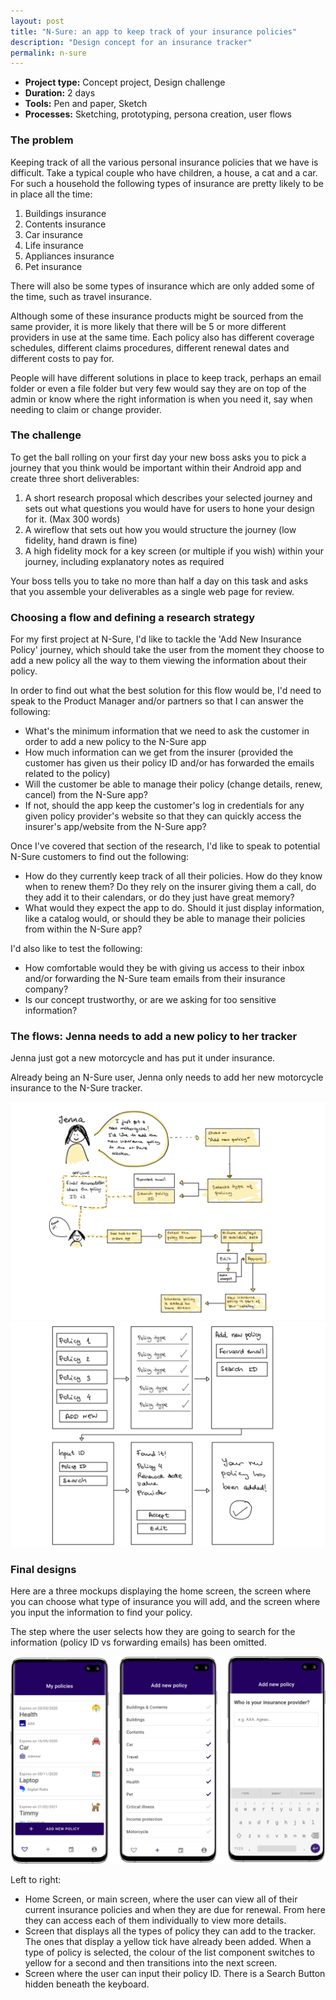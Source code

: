 ```yaml
---
layout: post
title: "N-Sure: an app to keep track of your insurance policies"
description: "Design concept for an insurance tracker"
permalink: n-sure
---
```


* **Project type:** Concept project, Design challenge
* **Duration:** 2 days
* **Tools:** Pen and paper, Sketch
* **Processes:** Sketching, prototyping, persona creation, user flows

### The problem

Keeping track of all the various personal insurance policies that we have is difficult. Take a typical couple who have children, a house, a cat and a car. For such a household the following types of insurance are pretty likely to be in place all the time:

1. Buildings insurance
2. Contents insurance
3. Car insurance
4. Life insurance
5. Appliances insurance
6. Pet insurance

There will also be some types of insurance which are only added some of the time, such as travel insurance​.

Although some of these insurance products might be sourced from the same provider, it is more likely that there will be 5 or more different providers in use at the same time. Each policy also has different coverage schedules, different claims procedures, different renewal dates and different costs to pay for.

People will have different solutions in place to keep track, perhaps an email folder or even a file folder but very few would say they are on top of the admin or know where the right information is when you need it, say when needing to claim or change provider.

### The challenge

To get the ball rolling on your first day your new boss asks you to pick a journey that you think would be important within their Android app and create three short deliverables:

1. A short research proposal which describes your selected journey and sets out what questions you would have for users to hone your design for it. (Max 300 words)
2. A wireflow that sets out how you would structure the journey (low fidelity, hand drawn is fine)
3. A high fidelity mock for a key screen (or multiple if you wish) within your journey, including explanatory notes as required

Your boss tells you to take no more than half a day on this task and asks that you assemble your deliverables as a single web page for review.

### Choosing a flow and defining a research strategy

For my first project at N-Sure, I'd like to tackle the 'Add New Insurance Policy' journey, which should take the user from the moment they choose to add a new policy all the way to them viewing the information about their policy.

In order to find out what the best solution for this flow would be, I'd need to speak to the Product Manager and/or partners so that I can answer the following:

- What's the minimum information that we need to ask the customer in order to add a new policy to the N-Sure app
- How much information can we get from the insurer (provided the customer has given us their policy ID and/or has forwarded the emails related to the policy)
- Will the customer be able to manage their policy (change details, renew, cancel) from the N-Sure app?
- If not, should the app keep the customer's log in credentials for any given policy provider's website so that they can quickly access the insurer's app/website from the N-Sure app?

Once I've covered that section of the research, I'd like to speak to potential N-Sure customers to find out the following:

- How do they currently keep track of all their policies. How do they know when to renew them? Do they rely on the insurer giving them a call, do they add it to their calendars, or do they just have great memory?
- What would they expect the app to do. Should it just display information, like a catalog would, or should they be able to manage their policies from within the N-Sure app?

I'd also like to test the following:

- How comfortable would they be with giving us access to their inbox and/or forwarding the N-Sure team emails from their insurance company?
- Is our concept trustworthy, or are we asking for too sensitive information?

### The flows: Jenna needs to add a new policy to her tracker

Jenna just got a new motorcycle and has put it under insurance.

Already being an N-Sure user, Jenna only needs to add her new motorcycle insurance to the N-Sure tracker.

![](images/case_studies/n-sure/flows.png)
![](images/case_studies/n-sure/wireflows.png)

### Final designs

Here are a three mockups displaying the home screen, the screen where you can choose what type of insurance you will add, and the screen where you input the information to find your policy.

The step where the user selects how they are going to search for the information (policy ID vs forwarding emails) has been omitted.

![](images/case_studies/n-sure/n-sure-mockup.png)

Left to right:

- Home Screen, or main screen, where the user can view all of their current insurance policies and when they are due for renewal. From here they can access each of them individually to view more details.
- Screen that displays all the types of policy they can add to the tracker. The ones that display a yellow tick have already been added. When a type of policy is selected, the colour of the list component switches to yellow for a second and then transitions into the next screen.
- Screen where the user can input their policy ID. There is a Search Button hidden beneath the keyboard.
